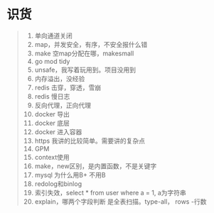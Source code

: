 # 识货

> 1. 单向通道关闭
> 2. map，并发安全，有序，不安全报什么错
> 3. make 空map分配在哪，makesmall
> 4. go mod tidy
> 5. unsafe，我写着玩用到。项目没用到
> 6. 内存溢出，没经验
> 7. redis  击穿，穿透，雪崩
> 8. redis 慢日志
> 9. 反向代理，正向代理
> 10. docker 导出
> 11. docker 底层
> 12. docker 进入容器
> 13. https 我讲的比较简单。需要讲的复杂点
> 14. GPM
> 15. context使用
> 16. make，new区别，是内置函数，不是关键字
> 17. mysql 为什么用B+ 不用B
> 18. redolog和binlog
> 19. 索引失效，select \* from user where a = 1, a为字符串
> 20. explain，哪两个字段判断 是全表扫描。type-all， rows -行数



